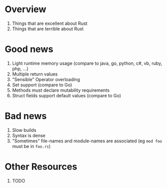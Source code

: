 # Overview
1. Things that are excellent about Rust
1. Things that are terrible about Rust


# Good news
1. Light runtime memory usage (compare to java, go, python, c#, vb, ruby, php, ...)
1. Multiple return values
1. "Sensible" Operator overloading
1. Set support (compare to Go)
1. Methods must declare mutability requirements
1. Struct fields support default values (compare to Go)

# Bad news
1. Slow builds
1. Syntax is dense
1. "Sometimes" file-names and module-names are associated (eg `mod foo` must be in `foo.rs`)


# Other Resources
1. TODO
